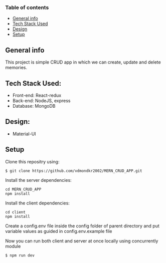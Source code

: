 ### Table of contents
* [General info](#general-info)
* [Tech Stack Used](#technologies)
* [Design](#design)
* [Setup](#setup)

## General info
This project is simple CRUD app in which we can create, update and delete memories.
	
## Tech Stack Used:
* Front-end: React-redux
* Back-end: NodeJS, express
* Database: MongoDB
	
## Design:
* Material-UI

## Setup
Clone this repositry using:
```
$ git clone https://github.com/vdmondkr2002/MERN_CRUD_APP.git
```
Install the server dependencies:
```
cd MERN_CRUD_APP
npm install
```

Install the client dependencies:
```
cd client
npm install
```

Create a config.env file inside the config folder of parent directory and put variable values as guided in config.env.example file

Now you can run both client and server at once locally using concurrently module
```
$ npm run dev
```
